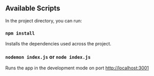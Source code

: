 ## Available Scripts

In the project directory, you can run:

### `npm install`
Installs the dependencies used across the project.

### `nodemon index.js` or `node index.js`

Runs the app in the development mode on port 
[http://localhost:3001](http://localhost:3001)

